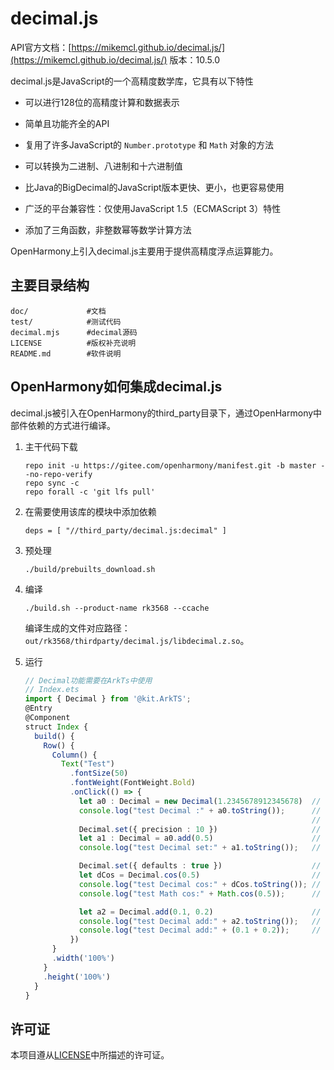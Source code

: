 # decimal.js

API官方文档：[https://mikemcl.github.io/decimal.js/](https://mikemcl.github.io/decimal.js/)
版本：10.5.0

decimal.js是JavaScript的一个高精度数学库，它具有以下特性

- 可以进行128位的高精度计算和数据表示

- 简单且功能齐全的API

- 复用了许多JavaScript的 `Number.prototype` 和 `Math` 对象的方法

- 可以转换为二进制、八进制和十六进制值

- 比Java的BigDecimal的JavaScript版本更快、更小，也更容易使用

- 广泛的平台兼容性：仅使用JavaScript 1.5（ECMAScript 3）特性

- 添加了三角函数，非整数幂等数学计算方法

  

OpenHarmony上引入decimal.js主要用于提供高精度浮点运算能力。

## 主要目录结构

```
doc/             #文档
test/            #测试代码
decimal.mjs      #decimal源码
LICENSE          #版权补充说明
README.md        #软件说明
```

## OpenHarmony如何集成decimal.js

decimal.js被引入在OpenHarmony的third_party目录下，通过OpenHarmony中部件依赖的方式进行编译。

1. 主干代码下载

   ```
   repo init -u https://gitee.com/openharmony/manifest.git -b master --no-repo-verify
   repo sync -c
   repo forall -c 'git lfs pull'
   ```

2. 在需要使用该库的模块中添加依赖

   ```
   deps = [ "//third_party/decimal.js:decimal" ]
   ```

3. 预处理

   ```
   ./build/prebuilts_download.sh
   ```

4. 编译

   ```
   ./build.sh --product-name rk3568 --ccache
   ```

   编译生成的文件对应路径：`out/rk3568/thirdparty/decimal.js/libdecimal.z.so`。

5. 运行

   ```ts
   // Decimal功能需要在ArkTs中使用
   // Index.ets
   import { Decimal } from '@kit.ArkTS';
   @Entry
   @Component
   struct Index {
     build() {
       Row() {
         Column() {
           Text("Test")
             .fontSize(50)
             .fontWeight(FontWeight.Bold)
             .onClick(() => {
               let a0 : Decimal = new Decimal(1.2345678912345678)  // 可以使用Decimal表示数值
               console.log("test Decimal :" + a0.toString());      // 可以通过toString获取Decimal表示的数值
                                                                   // '1.2345678912345678'
               Decimal.set({ precision : 10 })                     // 可以通过Decimal.set设置精度等"global"配置
               let a1 : Decimal = a0.add(0.5)                      // 进行加法操作
               console.log("test Decimal set:" + a1.toString());   // 当前全局精度为10，结果为'1.734567891'

               Decimal.set({ defaults : true })                    // 设置回默认值配置
               let dCos = Decimal.cos(0.5)                         // 可以使用Decimal中的三角函数等数学方法输出高精度浮点数
               console.log("test Decimal cos:" + dCos.toString()); // '0.87758256189037271612'
               console.log("test Math cos:" + Math.cos(0.5));      // '0.8775825618903728'

               let a2 = Decimal.add(0.1, 0.2)                      // 此外, Decimal可以解决一些低精度计算导致的bug
               console.log("test Decimal add:" + a2.toString());   // '0.3'
               console.log("test Decimal add:" + (0.1 + 0.2));     // '0.30000000000000004'
             })
         }
         .width('100%')
       }
       .height('100%')
     }
   }
   
   ```


## 许可证

本项目遵从[LICENSE](https://gitee.com/openharmony-sig/third_party_decimal.js/blob/master/LICENCE.md)中所描述的许可证。